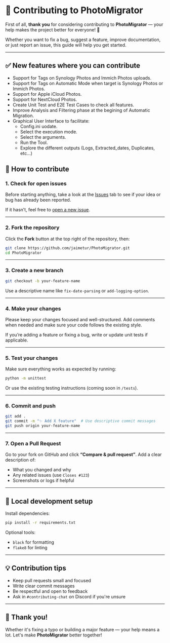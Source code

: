 # 🤝 Contributing to PhotoMigrator

First of all, **thank you** for considering contributing to **PhotoMigrator** — your help makes the project better for everyone! 🚀

Whether you want to fix a bug, suggest a feature, improve documentation, or just report an issue, this guide will help you get started.

---

## ✅ New features where you can contribute
- Support for Tags on Synology Photos and Immich Photos uploads. 
- Support for Tags on Automatic Mode when target is Synology Photos or Immich Photos. 
- Support for Apple iCloud Photos. 
- Support for NextCloud Photos. 
- Create Unit Test and E2E Test Cases to check all features. 
- Improve Analysis and Filtering phase at the begining of Automatic Migration. 
- Graphical User Interface to facilitate:
  - Config.ini uodate. 
  - Select the execution mode. 
  - Select the arguments. 
  - Run the Tool. 
  - Explore the different outputs (Logs, Extracted_dates, Duplicates, etc...)


## 🧭 How to contribute

### 1. **Check for open issues**
Before starting anything, take a look at the [Issues](https://github.com/jaimetur/PhotoMigrator/issues) tab to see if your idea or bug has already been reported.

If it hasn’t, feel free to [open a new issue](https://github.com/jaimetur/PhotoMigrator/issues/new/choose).

---

### 2. **Fork the repository**
Click the **Fork** button at the top right of the repository, then:

```bash
git clone https://github.com/jaimetur/PhotoMigrator.git
cd PhotoMigrator
```

---

### 3. **Create a new branch**
```bash
git checkout -b your-feature-name
```

Use a descriptive name like `fix-date-parsing` or `add-logging-option`.

---

### 4. **Make your changes**
Please keep your changes focused and well-structured. Add comments when needed and make sure your code follows the existing style.

If you’re adding a feature or fixing a bug, write or update unit tests if applicable.

---

### 5. **Test your changes**
Make sure everything works as expected by running:

```bash
python -m unittest
```

Or use the existing testing instructions (coming soon in `/tests`).

---

### 6. **Commit and push**
```bash
git add .
git commit -m "✨ Add X feature"  # Use descriptive commit messages
git push origin your-feature-name
```

---

### 7. **Open a Pull Request**
Go to your fork on GitHub and click **“Compare & pull request”**. Add a clear description of:
- What you changed and why
- Any related issues (use `Closes #123`)
- Screenshots or logs if helpful

---

## 🧪 Local development setup

Install dependencies:

```bash
pip install -r requirements.txt
```

Optional tools:
- `black` for formatting
- `flake8` for linting

---

## 💡 Contribution tips

- Keep pull requests small and focused
- Write clear commit messages
- Be respectful and open to feedback
- Ask in `#contributing-chat` on Discord if you're unsure

---

## 💙 Thank you!

Whether it's fixing a typo or building a major feature — your help means a lot. Let's make **PhotoMigrator** better together!

